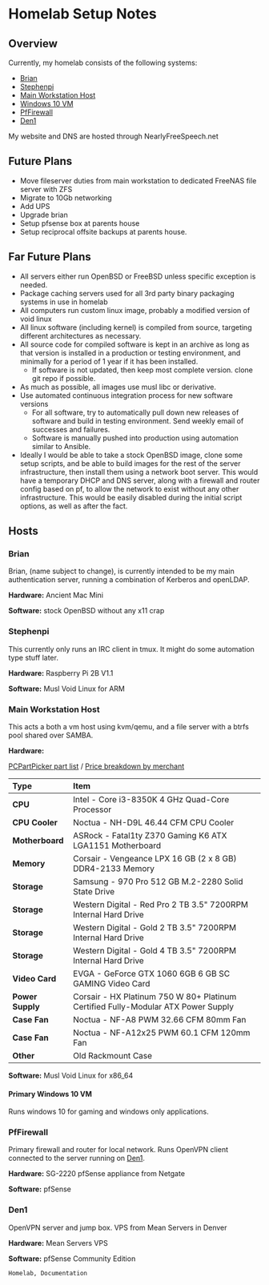 <h1 id="top">Homelab Setup Notes</h1>


<h2 name="overview">Overview</h2>

Currently, my homelab consists of the following systems:

-   [Brian](#brian)
-   [Stephenpi](#stephenpi)
-   [Main Workstation Host](#ws-host)
-   [Windows 10 VM](#vm-win10)
-   [PfFirewall](#pffirewall)
-   [Den1](#den1)

My website and DNS are hosted through NearlyFreeSpeech.net

<h2 name="future-plans">Future Plans</h2>

-   Move fileserver duties from main workstation to dedicated FreeNAS file
server with ZFS
-   Migrate to 10Gb networking
-   Add UPS
-   Upgrade brian
-   Setup pfsense box at parents house
-   Setup reciprocal offsite backups at parents house.

<h2 name="far-future-plans">Far Future Plans</h2>

-   All servers either run OpenBSD or FreeBSD unless specific exception is
needed.
-   Package caching servers used for all 3rd party binary packaging systems in
use in homelab
-   All computers run custom linux image, probably a modified version of void
linux
-   All linux software (including kernel) is compiled from source, targeting
different architectures as necessary.
-   All source code for compiled software is kept in an archive as long as that
version is installed in a production or testing environment, and minimally for
a period of 1 year if it has been installed.
    -   If software is not updated, then keep most complete version. clone git
		repo if possible.
-   As much as possible, all images use musl libc or derivative.
-   Use automated continuous integration process for new software versions
    -   For all software, try to automatically pull down new releases of
		software and build in testing environment. Send weekly email of successes
		and failures.
    -   Software is manually pushed into production using automation similar to
		Ansible.
-   Ideally I would be able to take a stock OpenBSD image, clone some setup
scripts, and be able to build images for the rest of the server infrastructure,
then install them using a network boot server. This would have a temporary DHCP
and DNS server, along with a firewall and router config based on pf, to allow
the network to exist without any other infrastructure. This would be easily
disabled during the initial script options, as well as after the fact.

<h2 name="hosts">Hosts</h2>

<h3 name="brian">Brian</h3>

Brian, (name subject to change), is currently intended to be my main
authentication server, running a combination of Kerberos and openLDAP.

**Hardware:** Ancient Mac Mini

**Software:** stock OpenBSD without any x11 crap

<h3 name="stephenpi">Stephenpi</h3>

This currently only runs an IRC client in tmux. It might do some automation type
stuff later.

**Hardware:** Raspberry Pi 2B V1.1

**Software:** Musl Void Linux for ARM

<h3 name="ws-host">Main Workstation Host</h3>

This acts a both a vm host using kvm/qemu, and a file server with a btrfs pool
shared over SAMBA.

**Hardware:**

[PCPartPicker part list](https://pcpartpicker.com/list/zpwFbX) / [Price breakdown by merchant](https://pcpartpicker.com/list/zpwFbX/by_merchant/)

|Type|Item|
|:--------|:------------------------------------------------------------------|
| **CPU** |Intel - Core i3-8350K 4 GHz Quad-Core Processor|
| **CPU Cooler** |Noctua - NH-D9L 46.44 CFM CPU Cooler|
| **Motherboard** |ASRock - Fatal1ty Z370 Gaming K6 ATX LGA1151 Motherboard|
| **Memory** |Corsair - Vengeance LPX 16 GB (2 x 8 GB) DDR4-2133 Memory|
| **Storage** |Samsung - 970 Pro 512 GB M.2-2280 Solid State Drive|
| **Storage** |Western Digital - Red Pro 2 TB 3.5" 7200RPM Internal Hard Drive|
| **Storage** |Western Digital - Gold 2 TB 3.5" 7200RPM Internal Hard Drive|
| **Storage** |Western Digital - Gold 4 TB 3.5" 7200RPM Internal Hard Drive|
| **Video Card** |EVGA - GeForce GTX 1060 6GB 6 GB SC GAMING Video Card|
| **Power Supply** |Corsair - HX Platinum 750 W 80+ Platinum Certified Fully-Modular ATX Power Supply|
| **Case Fan** |Noctua - NF-A8 PWM 32.66 CFM 80mm Fan|
| **Case Fan** |Noctua - NF-A12x25 PWM 60.1 CFM 120mm Fan|
| **Other** |Old Rackmount Case|


**Software:** Musl Void Linux for x86_64

<h4 name="vm-win10">Primary Windows 10 VM</h4>

Runs windows 10 for gaming and windows only applications.

<h3 name="pffirewall">PfFirewall</h3>

Primary firewall and router for local network. Runs OpenVPN client connected to
the server running on [Den1](#den1).

**Hardware:** SG-2220 pfSense appliance from Netgate

**Software:** pfSense

<h3 name="den1">Den1</h3>

OpenVPN server and jump box. VPS from Mean Servers in Denver

**Hardware:** Mean Servers VPS

**Software:** pfSense Community Edition

```tags
Homelab, Documentation
```
